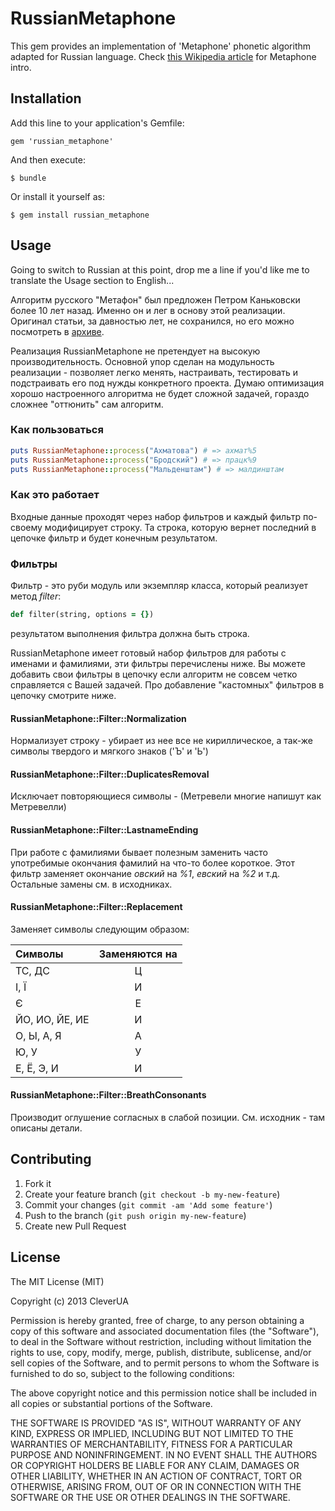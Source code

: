 # RussianMetaphone

This gem provides an implementation of 'Metaphone' phonetic algorithm adapted for Russian language. Check [this Wikipedia article](http://en.wikipedia.org/wiki/Metaphone) for Metaphone intro.

## Installation

Add this line to your application's Gemfile:

    gem 'russian_metaphone'

And then execute:

    $ bundle

Or install it yourself as:

    $ gem install russian_metaphone

## Usage

Going to switch to Russian at this point, drop me a line if you'd like me to translate the Usage section to English...

Алгоритм русского "Метафон" был предложен Петром Каньковски более 10 лет назад. Именно он и лег в основу этой реализации. Оригинал статьи, за давностью лет, не сохранился, но его можно посмотреть в [архиве](http://web.archive.org/web/20071107145942/http://kankowski.narod.ru/dev/metaphoneru.htm).

Реализация RussianMetaphone не претендует на высокую производительность. Основной упор сделан на модульность реализации - позволяет легко менять, настраивать, тестировать и подстраивать его под нужды конкретного проекта. Думаю оптимизация хорошо настроенного алгоритма не будет сложной задачей, гораздо сложнее "оттюнить" сам алгоритм.

### Как пользоваться

```ruby
puts RussianMetaphone::process("Ахматова") # => ахмат%5
puts RussianMetaphone::process("Бродский") # => працк%9
puts RussianMetaphone::process("Мальденштам") # => малдинштам
```

### Как это работает

Входные данные проходят через набор фильтров и каждый фильтр по-своему модифицирует строку. Та строка, которую вернет последний в цепочке фильтр и будет конечным результатом.

### Фильтры

Фильтр - это руби модуль или экземпляр класса, который реализует метод *filter*:

```ruby
def filter(string, options = {})
```

результатом выполнения фильтра должна быть строка. 

RussianMetaphone имеет готовый набор фильтров для работы с именами и фамилиями, эти фильтры перечислены ниже. Вы можете добавить свои фильтры в цепочку если алгоритм не совсем четко справляется с Вашей задачей. Про добавление "кастомных" фильтров в цепочку смотрите ниже.

#### RussianMetaphone::Filter::Normalization

Нормализует строку - убирает из нее все не кириллическое, а так-же символы твердого и мягкого знаков ('Ъ' и 'Ь')

#### RussianMetaphone::Filter::DuplicatesRemoval

Исключает повторяющиеся символы - (Метревели многие напишут как Метревелли)

#### RussianMetaphone::Filter::LastnameEnding

При работе с фамилиями бывает полезным заменить часто употребимые окончания фамилий на что-то более короткое. Этот фильтр заменяет окончание *овский* на *%1*, *евский* на *%2* и т.д. Остальные замены см. в исходниках.

#### RussianMetaphone::Filter::Replacement

Заменяет символы следующим образом:

Символы | Заменяются на 
:-------------|:------------:
ТС, ДС |Ц 
І, Ї| И
Є|Е
ЙО, ИО, ЙЕ, ИЕ|И
О, Ы, А, Я|A
Ю, У|У
Е, Ё, Э, И|И


#### RussianMetaphone::Filter::BreathConsonants

Производит оглушение согласных в слабой позиции. См. исходник - там описаны детали.


## Contributing

1. Fork it
2. Create your feature branch (`git checkout -b my-new-feature`)
3. Commit your changes (`git commit -am 'Add some feature'`)
4. Push to the branch (`git push origin my-new-feature`)
5. Create new Pull Request

## License

The MIT License (MIT)

Copyright (c) 2013 CleverUA

Permission is hereby granted, free of charge, to any person obtaining a copy of
this software and associated documentation files (the "Software"), to deal in
the Software without restriction, including without limitation the rights to
use, copy, modify, merge, publish, distribute, sublicense, and/or sell copies of
the Software, and to permit persons to whom the Software is furnished to do so,
subject to the following conditions:

The above copyright notice and this permission notice shall be included in all
copies or substantial portions of the Software.

THE SOFTWARE IS PROVIDED "AS IS", WITHOUT WARRANTY OF ANY KIND, EXPRESS OR
IMPLIED, INCLUDING BUT NOT LIMITED TO THE WARRANTIES OF MERCHANTABILITY, FITNESS
FOR A PARTICULAR PURPOSE AND NONINFRINGEMENT. IN NO EVENT SHALL THE AUTHORS OR
COPYRIGHT HOLDERS BE LIABLE FOR ANY CLAIM, DAMAGES OR OTHER LIABILITY, WHETHER
IN AN ACTION OF CONTRACT, TORT OR OTHERWISE, ARISING FROM, OUT OF OR IN
CONNECTION WITH THE SOFTWARE OR THE USE OR OTHER DEALINGS IN THE SOFTWARE.
